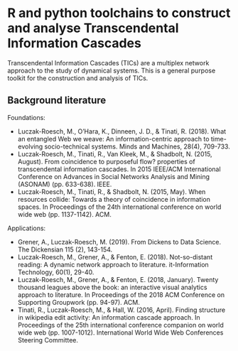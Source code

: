 # R and python toolchains to construct and analyse Transcendental Information Cascades
Transcendental Information Cascades (TICs) are a multiplex network approach to the study of dynamical systems. This is a general purpose toolkit for the construction and analysis of TICs.

## Background literature
Foundations:
 * Luczak-Roesch, M., O’Hara, K., Dinneen, J. D., & Tinati, R. (2018). What an entangled Web we weave: An information-centric approach to time-evolving socio-technical systems. Minds and Machines, 28(4), 709-733.
 * Luczak-Roesch, M., Tinati, R., Van Kleek, M., & Shadbolt, N. (2015, August). From coincidence to purposeful flow? properties of transcendental information cascades. In 2015 IEEE/ACM International Conference on Advances in Social Networks Analysis and Mining (ASONAM) (pp. 633-638). IEEE.
 * Luczak-Roesch, M., Tinati, R., & Shadbolt, N. (2015, May). When resources collide: Towards a theory of coincidence in information spaces. In Proceedings of the 24th international conference on world wide web (pp. 1137-1142). ACM.
 
Applications:
 * Grener, A., Luczak-Roesch, M. (2019). From Dickens to Data Science. The Dickensian 115 (2), 143-154.
 * Luczak-Roesch, M., Grener, A., & Fenton, E. (2018). Not-so-distant reading: A dynamic network approach to literature. it-Information Technology, 60(1), 29-40.
 * Luczak-Roesch, M., Grener, A., & Fenton, E. (2018, January). Twenty thousand leagues above the book: an interactive visual analytics approach to literature. In Proceedings of the 2018 ACM Conference on Supporting Groupwork (pp. 94-97). ACM.
 * Tinati, R., Luczak-Roesch, M., & Hall, W. (2016, April). Finding structure in wikipedia edit activity: An information cascade approach. In Proceedings of the 25th international conference companion on world wide web (pp. 1007-1012). International World Wide Web Conferences Steering Committee.
